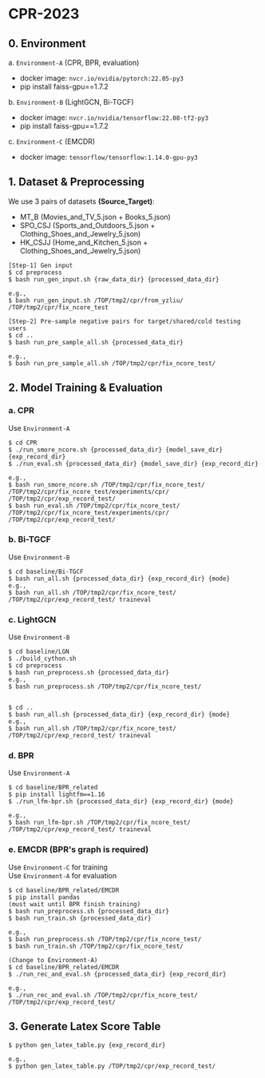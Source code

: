 # CPR-2023

## 0. Environment
a. `Environment-A` (CPR, BPR, evaluation)  
- docker image: `nvcr.io/nvidia/pytorch:22.05-py3`
- pip install faiss-gpu==1.7.2

b. `Environment-B` (LightGCN, Bi-TGCF)  
- docker image: `nvcr.io/nvidia/tensorflow:22.08-tf2-py3`
- pip install faiss-gpu==1.7.2

c. `Environment-C` (EMCDR)  
- docker image: `tensorflow/tensorflow:1.14.0-gpu-py3`

## 1. Dataset & Preprocessing
We use 3 pairs of datasets **(Source_Target)**:
* MT_B (Movies_and_TV_5.json + Books_5.json)
* SPO_CSJ (Sports_and_Outdoors_5.json + Clothing_Shoes_and_Jewelry_5.json)
* HK_CSJJ (Home_and_Kitchen_5.json + Clothing_Shoes_and_Jewelry_5.json)
```
[Step-1] Gen input
$ cd preprocess
$ bash run_gen_input.sh {raw_data_dir} {processed_data_dir}

e.g., 
$ bash run_gen_input.sh /TOP/tmp2/cpr/from_yzliu/ /TOP/tmp2/cpr/fix_ncore_test

[Step-2] Pre-sample negative pairs for target/shared/cold testing users
$ cd ..
$ bash run_pre_sample_all.sh {processed_data_dir}

e.g.,
$ bash run_pre_sample_all.sh /TOP/tmp2/cpr/fix_ncore_test/
```


## 2. Model Training & Evaluation
### a. CPR
Use `Environment-A`
```
$ cd CPR 
$ ./run_smore_ncore.sh {processed_data_dir} {model_save_dir} {exp_record_dir}
$ ./run_eval.sh {processed_data_dir} {model_save_dir} {exp_record_dir}

e.g.,
$ bash run_smore_ncore.sh /TOP/tmp2/cpr/fix_ncore_test/ /TOP/tmp2/cpr/fix_ncore_test/experiments/cpr/ /TOP/tmp2/cpr/exp_record_test/
$ bash run_eval.sh /TOP/tmp2/cpr/fix_ncore_test/ /TOP/tmp2/cpr/fix_ncore_test/experiments/cpr/ /TOP/tmp2/cpr/exp_record_test/
```

### b. Bi-TGCF
Use `Environment-B`
``` 
$ cd baseline/Bi-TGCF
$ bash run_all.sh {processed_data_dir} {exp_record_dir} {mode}
e.g.,
$ bash run_all.sh /TOP/tmp2/cpr/fix_ncore_test/ /TOP/tmp2/cpr/exp_record_test/ traineval
```

### c. LightGCN
Use `Environment-B`
```
$ cd baseline/LGN
$ ./build_cython.sh
$ cd preprocess
$ bash run_preprocess.sh {processed_data_dir}
e.g.,
$ bash run_preprocess.sh /TOP/tmp2/cpr/fix_ncore_test/


$ cd ..
$ bash run_all.sh {processed_data_dir} {exp_record_dir} {mode}
e.g.,
$ bash run_all.sh /TOP/tmp2/cpr/fix_ncore_test/ /TOP/tmp2/cpr/exp_record_test/ traineval
```



### d. BPR
Use `Environment-A`
```
$ cd baseline/BPR_related
$ pip install lightfm==1.16
$ ./run_lfm-bpr.sh {processed_data_dir} {exp_record_dir} {mode}

e.g.,
$ bash run_lfm-bpr.sh /TOP/tmp2/cpr/fix_ncore_test/ /TOP/tmp2/cpr/exp_record_test/ traineval

```


### e. EMCDR (BPR's graph is required)
Use `Environment-C` for training  
Use `Environment-A` for evaluation
```
$ cd baseline/BPR_related/EMCDR
$ pip install pandas
(must wait until BPR finish training)
$ bash run_preprocess.sh {processed_data_dir}
$ bash run_train.sh {processed_data_dir}

e.g., 
$ bash run_preprocess.sh /TOP/tmp2/cpr/fix_ncore_test/
$ bash run_train.sh /TOP/tmp2/cpr/fix_ncore_test/

(Change to Environment-A)
$ cd baseline/BPR_related/EMCDR
$ ./run_rec_and_eval.sh {processed_data_dir} {exp_record_dir}

e.g.,
$ ./run_rec_and_eval.sh /TOP/tmp2/cpr/fix_ncore_test/ /TOP/tmp2/cpr/exp_record_test/

```

## 3. Generate Latex Score Table

```
$ python gen_latex_table.py {exp_record_dir}

e.g.,
$ python gen_latex_table.py /TOP/tmp2/cpr/exp_record_test/
```
